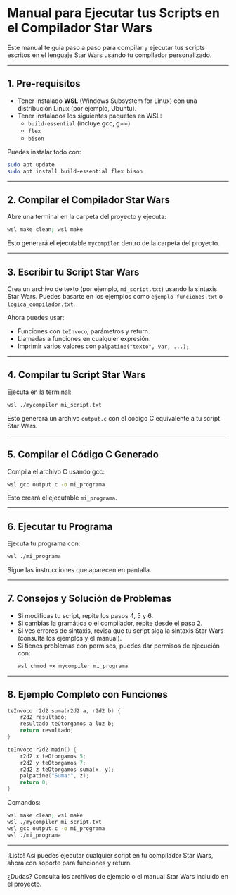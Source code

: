 # Manual para Ejecutar tus Scripts en el Compilador Star Wars

Este manual te guía paso a paso para compilar y ejecutar tus scripts escritos en el lenguaje Star Wars usando tu compilador personalizado.

---

## 1. Pre-requisitos

- Tener instalado **WSL** (Windows Subsystem for Linux) con una distribución Linux (por ejemplo, Ubuntu).
- Tener instalados los siguientes paquetes en WSL:
  - `build-essential` (incluye gcc, g++)
  - `flex`
  - `bison`

Puedes instalar todo con:
```sh
sudo apt update
sudo apt install build-essential flex bison
```

---

## 2. Compilar el Compilador Star Wars

Abre una terminal en la carpeta del proyecto y ejecuta:
```sh
wsl make clean; wsl make
```
Esto generará el ejecutable `mycompiler` dentro de la carpeta del proyecto.

---

## 3. Escribir tu Script Star Wars

Crea un archivo de texto (por ejemplo, `mi_script.txt`) usando la sintaxis Star Wars. Puedes basarte en los ejemplos como `ejemplo_funciones.txt` o `logica_compilador.txt`.

Ahora puedes usar:
- Funciones con `teInvoco`, parámetros y return.
- Llamadas a funciones en cualquier expresión.
- Imprimir varios valores con `palpatine("texto", var, ...);`

---

## 4. Compilar tu Script Star Wars

Ejecuta en la terminal:
```sh
wsl ./mycompiler mi_script.txt
```
Esto generará un archivo `output.c` con el código C equivalente a tu script Star Wars.

---

## 5. Compilar el Código C Generado

Compila el archivo C usando gcc:
```sh
wsl gcc output.c -o mi_programa
```
Esto creará el ejecutable `mi_programa`.

---

## 6. Ejecutar tu Programa

Ejecuta tu programa con:
```sh
wsl ./mi_programa
```
Sigue las instrucciones que aparecen en pantalla.

---

## 7. Consejos y Solución de Problemas

- Si modificas tu script, repite los pasos 4, 5 y 6.
- Si cambias la gramática o el compilador, repite desde el paso 2.
- Si ves errores de sintaxis, revisa que tu script siga la sintaxis Star Wars (consulta los ejemplos y el manual).
- Si tienes problemas con permisos, puedes dar permisos de ejecución con:
  ```sh
  wsl chmod +x mycompiler mi_programa
  ```

---

## 8. Ejemplo Completo con Funciones

```c
teInvoco r2d2 suma(r2d2 a, r2d2 b) {
    r2d2 resultado;
    resultado teOtorgamos a luz b;
    return resultado;
}

teInvoco r2d2 main() {
    r2d2 x teOtorgamos 5;
    r2d2 y teOtorgamos 7;
    r2d2 z teOtorgamos suma(x, y);
    palpatine("Suma:", z);
    return 0;
}
```

Comandos:
```sh
wsl make clean; wsl make
wsl ./mycompiler mi_script.txt
wsl gcc output.c -o mi_programa
wsl ./mi_programa
```

---

¡Listo! Así puedes ejecutar cualquier script en tu compilador Star Wars, ahora con soporte para funciones y return.

¿Dudas? Consulta los archivos de ejemplo o el manual Star Wars incluido en el proyecto.
